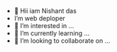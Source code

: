 - 👋 Hii iam Nishant das
- I’m web deploper
- 👀 I’m interested in ...
- 🌱 I’m currently learning ...
- 💞️ I’m looking to collaborate on ...
  
<!---
6287069765/6287069765 is a ✨ special ✨ repository because its `README.md` (this file) appears on your GitHub profile.
You can click the Preview link to take a look at your changes.
--->
